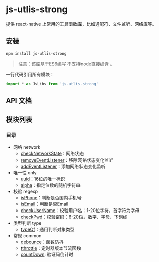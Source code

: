 # js-utlis-strong

提供 react-native 上常用的工具函数库，比如通配符、文件监听、网络库等。

## 安装
```bash
npm install js-utlis-strong
```

> 注意：该库基于ES6编写 不支持node直接编译 。

一行代码引用所有模块：
```js
import * as JsLibs from 'js-utlis-strong'
```

## API 文档

## 模块列表

### 目录
- 网络 network
	- [checkNetworkState](#checkNetworkState)：网络状态
	- [removeEventListener](#removeEventListener)：移除网络状态变化监听
	- [addEventListener](#addEventListener)：添加网络状态变化监听
- 唯一性 only
	- [uuid](#uuid)：16位的唯一标识
	- [alpha](#alpha)：指定位数的随机字符串
- 校验 regexp
	- [isPhone](#isPhone)：判断是否国内手机号
	- [isEmail](#isEmail)：判断是否Email
	- [checkUserName](#checkUserName)：校验用户名：1-20位字符，首字符为字母
    - [checkPwd](#checkPwd)：校验密码：6-20位，数字、字母、下划线
- 类型判断 type
	- [typeOf](#typeOf)：通用判断对象类型
- 常规 common
	- [debounce](#debounce)：函数防抖
    - [tthrottle](#tthrottle)：定时器版本节流函数
    - [countDown](#countDown): 验证码倒计时
